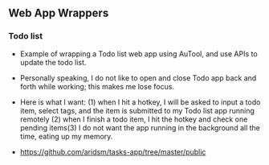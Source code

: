 ## Web App Wrappers

### Todo list
- Example of wrapping a Todo list web app using AuTool, and use APIs to update the todo list.

- Personally speaking, I do not like to open and close Todo app back and forth while working; this makes me lose focus. 

- Here is what I want: (1) when I hit a hotkey, I will be asked to input a todo item, select tags, and the item is submitted to my Todo list app running remotely (2) when I finish a todo item, I hit the hotkey and check one pending items(3) I do not want the app running in the background all the time, eating up my memory.

- https://github.com/aridsm/tasks-app/tree/master/public

